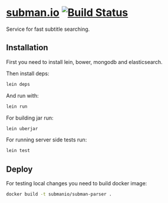 # [subman.io](http://subman.io/) [![Build Status](https://travis-ci.org/submanio/subman-parser.svg)](https://travis-ci.org/submanio/subman-parser)

Service for fast subtitle searching.


## Installation

First you need to install lein, bower, mongodb and elasticsearch.

Then install deps:

```bash
lein deps
```

And run with:

```bash
lein run
```

For building jar run:

```bash
lein uberjar
```

For running server side tests run:

```bash
lein test
```

## Deploy

For testing local changes you need to build docker image:

```bash
docker build -t submanio/subman-parser .
```
